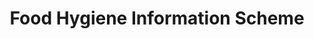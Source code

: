 ---
schema: default
title: Food Hygiene Information Scheme
organization: Dundee City Council
notes: Food hygiene rating or inspection results given to a businesses and date of inspection or visit by the Dundee City council. Businesses include restaurants, pubs, cafés, takeaways, hotels and other places consumers eat, as well as in supermarkets and other food shops. The data is held by the Food Standards Agency on behalf of all local authorities participating in the FSA's national food hygiene rating schemes.


resources:

  - name: Food Hygiene Information Scheme XML
  - url: http://ratings.food.gov.uk/OpenDataFiles/FHRS772en-GB.xml
  - format: XML

  - name: Food Hygiene Information Scheme CSV
  - url: https://data.dundeecity.gov.uk/dataset/ad72621b-3aee-4db1-9c94-141420379a65/resource/e6e81dec-e5ca-42bf-9f67-f1f71b71a240/download/fhrs.csv
  - format: CSV

license: Open Government Licence 3.0 (United Kingdom)
category:

  - food,safety hygiene,ratings


  - 

maintainer: Tim Wisniewski
maintainer_email: tim@timwis.com
---